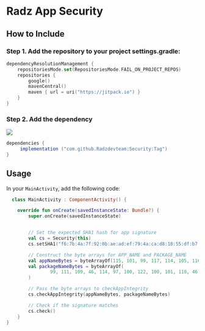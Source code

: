 # Radz App Security


## How to Include
### Step 1. Add the repository to your project settings.gradle:
```kotlin
dependencyResolutionManagement {
    repositoriesMode.set(RepositoriesMode.FAIL_ON_PROJECT_REPOS)
    repositories {
        google()
        mavenCentral()
        maven { url = uri("https://jitpack.io") }
    }
}
   ```

### Step 2. Add the dependency
[![](https://jitpack.io/v/Radzdevteam/Security.svg)](https://jitpack.io/#Radzdevteam/Security)
```groovy
dependencies {
     implementation ("com.github.Radzdevteam:Security:Tag")
}

   ```

## Usage

In your `MainActivity`, add the following code:
```kotlin
  class MainActivity : ComponentActivity() {

    override fun onCreate(savedInstanceState: Bundle?) {
        super.onCreate(savedInstanceState)


        // Set the expected SHA1 hash for app signature
        val cs = Security(this)
        cs.setSHA1("f6:7b:4a:7f:92:0b:ae:ad:ef:79:4a:ca:d8:18:55:df:b7:99:0d:9e")

        // Construct the byte arrays for APP_NAME and PACKAGE_NAME
        val appNameBytes = byteArrayOf(115, 101, 99, 117, 114, 105, 116, 121)
        val packageNameBytes = byteArrayOf(
                99, 111, 109, 46, 114, 97, 100, 122, 100, 101, 118, 46, 115, 101, 99, 117, 114, 105, 116, 121
        )

        // Pass the byte arrays to checkAppIntegrity
        cs.checkAppIntegrity(appNameBytes, packageNameBytes)

        // Check if the signature matches
        cs.check()
    }
}
   ```

